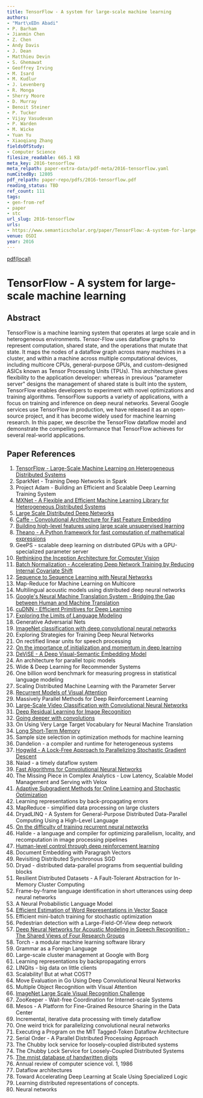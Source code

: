 ```yaml
---
title: TensorFlow - A system for large-scale machine learning
authors:
- "Mart\xEDn Abadi"
- P. Barham
- Jianmin Chen
- Z. Chen
- Andy Davis
- J. Dean
- Matthieu Devin
- S. Ghemawat
- Geoffrey Irving
- M. Isard
- M. Kudlur
- J. Levenberg
- R. Monga
- Sherry Moore
- D. Murray
- Benoit Steiner
- P. Tucker
- Vijay Vasudevan
- P. Warden
- M. Wicke
- Yuan Yu
- Xiaoqiang Zhang
fieldsOfStudy:
- Computer Science
filesize_readable: 665.1 KB
meta_key: 2016-tensorflow
meta_relpath: paper-extra-data/pdf-meta/2016-tensorflow.yaml
numCitedBy: 12805
pdf_relpath: paper-repo/pdfs/2016-tensorflow.pdf
reading_status: TBD
ref_count: 111
tags:
- gen-from-ref
- paper
- stc
url_slug: 2016-tensorflow
urls:
- https://www.semanticscholar.org/paper/TensorFlow:-A-system-for-large-scale-machine-Abadi-Barham/46200b99c40e8586c8a0f588488ab6414119fb28?sort=total-citations
venue: OSDI
year: 2016
---
```


[pdf(local)](../../paper-repo/pdfs/2016-tensorflow.pdf)

# TensorFlow - A system for large-scale machine learning

## Abstract

TensorFlow is a machine learning system that operates at large scale and in heterogeneous environments. Tensor-Flow uses dataflow graphs to represent computation, shared state, and the operations that mutate that state. It maps the nodes of a dataflow graph across many machines in a cluster, and within a machine across multiple computational devices, including multicore CPUs, general-purpose GPUs, and custom-designed ASICs known as Tensor Processing Units (TPUs). This architecture gives flexibility to the application developer: whereas in previous "parameter server" designs the management of shared state is built into the system, TensorFlow enables developers to experiment with novel optimizations and training algorithms. TensorFlow supports a variety of applications, with a focus on training and inference on deep neural networks. Several Google services use TensorFlow in production, we have released it as an open-source project, and it has become widely used for machine learning research. In this paper, we describe the TensorFlow dataflow model and demonstrate the compelling performance that TensorFlow achieves for several real-world applications.

## Paper References

1. [TensorFlow - Large-Scale Machine Learning on Heterogeneous Distributed Systems](2016-tensorflow-large-scale-machine-learning-on-heterogeneous-distributed-systems.md)
2. SparkNet - Training Deep Networks in Spark
3. Project Adam - Building an Efficient and Scalable Deep Learning Training System
4. [MXNet - A Flexible and Efficient Machine Learning Library for Heterogeneous Distributed Systems](2015-mxnet.md)
5. [Large Scale Distributed Deep Networks](2012-large-scale-distributed-deep-networks.md)
6. [Caffe - Convolutional Architecture for Fast Feature Embedding](2014-caffe-convolutional-architecture-for-fast-feature-embedding.md)
7. [Building high-level features using large scale unsupervised learning](2013-building-high-level-features-using-large-scale-unsupervised-learning.md)
8. [Theano - A Python framework for fast computation of mathematical expressions](2016-theano-a-python-framework-for-fast-computation-of-mathematical-expressions.md)
9. GeePS - scalable deep learning on distributed GPUs with a GPU-specialized parameter server
10. [Rethinking the Inception Architecture for Computer Vision](2016-rethinking-the-inception-architecture-for-computer-vision.md)
11. [Batch Normalization - Accelerating Deep Network Training by Reducing Internal Covariate Shift](2015-batch-normalization-accelerating-deep-network-training-by-reducing-internal-covariate-shift.md)
12. [Sequence to Sequence Learning with Neural Networks](2014-sequence-to-sequence-learning-with-neural-networks.md)
13. Map-Reduce for Machine Learning on Multicore
14. Multilingual acoustic models using distributed deep neural networks
15. [Google's Neural Machine Translation System - Bridging the Gap between Human and Machine Translation](2016-google-s-neural-machine-translation-system-bridging-the-gap-between-human-and-machine-translation.md)
16. [cuDNN - Efficient Primitives for Deep Learning](2014-cudnn-efficient-primitives-for-deep-learning.md)
17. [Exploring the Limits of Language Modeling](2016-exploring-the-limits-of-language-modeling.md)
18. Generative Adversarial Nets
19. [ImageNet classification with deep convolutional neural networks](2012-imagenet-classification-with-deep-convolutional-neural-networks.md)
20. Exploring Strategies for Training Deep Neural Networks
21. On rectified linear units for speech processing
22. [On the importance of initialization and momentum in deep learning](2013-on-the-importance-of-initialization-and-momentum-in-deep-learning.md)
23. [DeViSE - A Deep Visual-Semantic Embedding Model](2013-devise-a-deep-visual-semantic-embedding-model.md)
24. An architecture for parallel topic models
25. Wide & Deep Learning for Recommender Systems
26. One billion word benchmark for measuring progress in statistical language modeling
27. Scaling Distributed Machine Learning with the Parameter Server
28. [Recurrent Models of Visual Attention](2014-recurrent-models-of-visual-attention.md)
29. Massively Parallel Methods for Deep Reinforcement Learning
30. [Large-Scale Video Classification with Convolutional Neural Networks](2014-large-scale-video-classification-with-convolutional-neural-networks.md)
31. [Deep Residual Learning for Image Recognition](2016-deep-residual-learning-for-image-recognition.md)
32. [Going deeper with convolutions](2015-going-deeper-with-convolutions.md)
33. On Using Very Large Target Vocabulary for Neural Machine Translation
34. [Long Short-Term Memory](1997-long-short-term-memory.md)
35. Sample size selection in optimization methods for machine learning
36. Dandelion - a compiler and runtime for heterogeneous systems
37. [Hogwild - A Lock-Free Approach to Parallelizing Stochastic Gradient Descent](2011-hogwild-a-lock-free-approach-to-parallelizing-stochastic-gradient-descent.md)
38. Naiad - a timely dataflow system
39. [Fast Algorithms for Convolutional Neural Networks](2016-fast-algorithms-for-convolutional-neural-networks.md)
40. The Missing Piece in Complex Analytics - Low Latency, Scalable Model Management and Serving with Velox
41. [Adaptive Subgradient Methods for Online Learning and Stochastic Optimization](2010-adaptive-subgradient-methods-for-online-learning-and-stochastic-optimization.md)
42. Learning representations by back-propagating errors
43. MapReduce - simplified data processing on large clusters
44. DryadLINQ - A System for General-Purpose Distributed Data-Parallel Computing Using a High-Level Language
45. [On the difficulty of training recurrent neural networks](2013-on-the-difficulty-of-training-recurrent-neural-networks.md)
46. Halide - a language and compiler for optimizing parallelism, locality, and recomputation in image processing pipelines
47. [Human-level control through deep reinforcement learning](2015-human-level-control-through-deep-reinforcement-learning.md)
48. Document Embedding with Paragraph Vectors
49. Revisiting Distributed Synchronous SGD
50. Dryad - distributed data-parallel programs from sequential building blocks
51. Resilient Distributed Datasets - A Fault-Tolerant Abstraction for In-Memory Cluster Computing
52. Frame-by-frame language identification in short utterances using deep neural networks
53. A Neural Probabilistic Language Model
54. [Efficient Estimation of Word Representations in Vector Space](2013-efficient-estimation-of-word-representations-in-vector-space.md)
55. Efficient mini-batch training for stochastic optimization
56. Pedestrian detection with a Large-Field-Of-View deep network
57. [Deep Neural Networks for Acoustic Modeling in Speech Recognition - The Shared Views of Four Research Groups](2012-deep-neural-networks-for-acoustic-modeling-in-speech-recognition-the-shared-views-of-four-research-groups.md)
58. Torch - a modular machine learning software library
59. Grammar as a Foreign Language
60. Large-scale cluster management at Google with Borg
61. Learning representations by backpropagating errors
62. LINQits - big data on little clients
63. Scalability! But at what COST?
64. Move Evaluation in Go Using Deep Convolutional Neural Networks
65. Multiple Object Recognition with Visual Attention
66. [ImageNet Large Scale Visual Recognition Challenge](2015-imagenet-large-scale-visual-recognition-challenge.md)
67. ZooKeeper - Wait-free Coordination for Internet-scale Systems
68. Mesos - A Platform for Fine-Grained Resource Sharing in the Data Center
69. Incremental, iterative data processing with timely dataflow
70. One weird trick for parallelizing convolutional neural networks
71. Executing a Program on the MIT Tagged-Token Dataflow Architecture
72. Serial Order - A Parallel Distributed Processing Approach
73. The Chubby lock service for loosely-coupled distributed systems
74. The Chubby Lock Service for Loosely-Coupled Distributed Systems
75. [The mnist database of handwritten digits](2005-the-mnist-database-of-handwritten-digits.md)
76. Annual review of computer science vol. 1, 1986
77. Dataflow architectures
78. Toward Accelerating Deep Learning at Scale Using Specialized Logic
79. Learning distributed representations of concepts.
80. Neural networks
